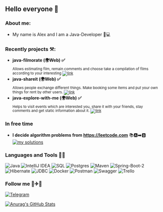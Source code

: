 ## Hello everyone 👋

### About me:
* My name is Alex and I am a Java-Developer 🎸💻

### Recently projects ⚒️:

* **java-filmorate (🌍Web) ✅** \
<sub>Allows estimating film, remain comments and 
choose take a compilation of films according to your interesting [![link](https://img.shields.io/badge/-link-orange?style=?style=plastic&logo=appveyor&logo=)](https://github.com/AlexKlinkov/java-filmorate) </sub>
* **java-shareit (🌍Web) ✅** \
<sub>Allows people exchange different things. 
Make booking some items and put your own things for rent 
by other users. [![link](https://img.shields.io/badge/-link-orange?style=?style=plastic&logo=appveyor&logo=)](https://github.com/AlexKlinkov/java-shareit) </sub>
* **java-explore-with-me (🌍Web) ✅** \
<sub>Helps to visit events which are interested you, 
share it with your friends, stay comments and get static information about it. [![link](https://img.shields.io/badge/-link-orange?style=?style=plastic&logo=appveyor&logo=)](https://github.com/AlexKlinkov/java-explore-with-me) </sub>

### In free time
* **I decide algorithm problems from https://leetcode.com** 📚🅰️➡️🅱️ \
[![my solutions](https://img.shields.io/badge/-MY_SOLUTIONS-blueviolet?style=?style=flat-square&logo=appveyor&logo=)](https://github.com/AlexKlinkov/leetcode)
### Languages and Tools 👅🔧
![Java](https://img.shields.io/badge/-Java-red?style=for-the-badge&logo=oracle)
![IntelliJ IDEA](https://img.shields.io/badge/IntelliJIDEA-000000.svg?style=for-the-badge&logo=intellij-idea&logoColor=white)
![SQL](https://img.shields.io/badge/-SQL-ed?style=for-the-badge&logo=PostgreSql)
![Postgres](https://img.shields.io/badge/postgres-%23316192.svg?style=for-the-badge&logo=postgresql&logoColor=white)
![Maven](https://img.shields.io/badge/-Maven-pink?style=for-the-badge&logo=apacheMaven)
![Spring-Boot-2](https://img.shields.io/badge/spring_boot_2-%236DB33F.svg?style=for-the-badge&logo=spring&logoColor=white)
![Hibernate](https://img.shields.io/badge/-Hibernate-9cf?style=for-the-badge&logo=hibernate)
![JDBC](https://img.shields.io/badge/JDBC-F80000?style=for-the-badge&logo=oracle&logoColor=white)
![Docker](https://img.shields.io/badge/docker-%230db7ed.svg?style=for-the-badge&logo=docker&logoColor=white)
![Postman](https://img.shields.io/badge/Postman-FF6C37?style=for-the-badge&logo=postman&logoColor=white)
![Swagger](https://img.shields.io/badge/-Swagger-%23Clojure?style=for-the-badge&logo=swagger&logoColor=white)
![Trello](https://img.shields.io/badge/Trello-%23026AA7.svg?style=for-the-badge&logo=Trello&logoColor=white)

### Follow me 🚗✈🚢
[![Telegram](https://img.shields.io/badge/-Telegram-blue?style=for-the-badge&logo=telegram)](https://t.me/Alex_Alex00)

[![Anurag's GitHub Stats](https://github-readme-stats.vercel.app/api?username=AlexKlinkov&show_icons=true&theme=radical)](https://github.com/anuraghazra/github-readme-stats)

